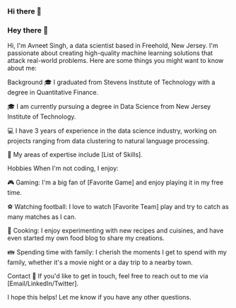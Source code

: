 ### Hi there 👋


<!--**Asingh027/Asingh027** is a ✨ _special_ ✨ repository because its `README.md` (this file) appears on your GitHub profile.

Here are some ideas to get you started:

- 🔭 I’m currently working on ...
- 🌱 I’m currently learning ...
- 👯 I’m looking to collaborate on ...
- 🤔 I’m looking for help with ...
- 💬 Ask me about ...
- 📫 How to reach me: ...
- 😄 Pronouns: He/Him/His!
- ⚡ Fun fact: ...
-->
### Hey there 👋
Hi, I'm Avneet Singh, a data scientist based in Freehold, New Jersey. I'm passionate about creating high-quality machine learning solutions that attack real-world problems. Here are some things you might want to know about me:

Background
🎓 I graduated from Stevens Institute of Technology with a degree in Quantitative Finance.

🎓 I am currently pursuing a degree in Data Science from New Jersey Institute of Technology.

💻 I have 3 years of experience in the data science industry, working on projects ranging from data clustering to natural language processing.

🚀 My areas of expertise include [List of Skills].

Hobbies
When I'm not coding, I enjoy:

🎮 Gaming: I'm a big fan of [Favorite Game] and enjoy playing it in my free time.

⚽️ Watching football: I love to watch [Favorite Team] play and try to catch as many matches as I can.

🍳 Cooking: I enjoy experimenting with new recipes and cuisines, and have even started my own food blog to share my creations.

👪 Spending time with family: I cherish the moments I get to spend with my family, whether it's a movie night or a day trip to a nearby town.

Contact
📧 If you'd like to get in touch, feel free to reach out to me via [Email/LinkedIn/Twitter].

I hope this helps! Let me know if you have any other questions.